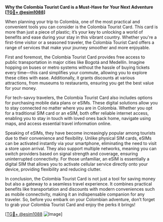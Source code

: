 **Why the Colombia Tourist Card is a Must-Have for Your Next Adventure [[TG💪+ @esim1088](https://t.me/s/esim1088)]**

When planning your trip to Colombia, one of the most practical and convenient tools you can consider is the Colombia Tourist Card. This card is more than just a piece of plastic; it’s your key to unlocking a world of benefits and ease during your stay in this vibrant country. Whether you're a first-time visitor or a seasoned traveler, the Colombia Tourist Card offers a range of services that make your journey smoother and more enjoyable.

First and foremost, the Colombia Tourist Card provides free access to public transportation in major cities like Bogotá and Medellín. Imagine hopping on buses or metro systems without the hassle of buying tickets every time—this card simplifies your commute, allowing you to explore these cities with ease. Additionally, it grants discounts at various attractions, from museums to restaurants, ensuring you get the best value for your money.

For tech-savvy travelers, the Colombia Tourist Card also includes options for purchasing mobile data plans or eSIMs. These digital solutions allow you to stay connected no matter where you are in Colombia. Whether you opt for a traditional SIM card or an eSIM, both offer reliable internet access, enabling you to stay in touch with loved ones back home, navigate using maps, and access essential travel information online.

Speaking of eSIMs, they have become increasingly popular among tourists due to their convenience and flexibility. Unlike physical SIM cards, eSIMs can be activated instantly via your smartphone, eliminating the need to visit a store upon arrival. They also support multiple networks, meaning you can switch providers based on signal strength and coverage, ensuring uninterrupted connectivity. For those unfamiliar, an eSIM is essentially a digital SIM that allows you to activate cellular service directly onto your device, providing flexibility and reducing clutter.

In conclusion, the Colombia Tourist Card is not just a tool for saving money but also a gateway to a seamless travel experience. It combines practical benefits like transportation and discounts with modern conveniences such as mobile connectivity, making it an indispensable companion for any traveler. So, before you embark on your Colombian adventure, don’t forget to grab your Colombia Tourist Card and enjoy the perks it brings! 

[[TG💪+ @esim1088](https://t.me/s/esim1088) ![Image](https://i.postimg.cc/Y0z9fWf4/image.png)]
